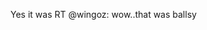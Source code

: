 <!--
id: 377421805
link: http://kevinisom.info/post/377421805/yes-it-was-rt-wingoz-wow-that-was-ballsy
slug: yes-it-was-rt-wingoz-wow-that-was-ballsy
date: Mon Feb 08 2010 17:19:26 GMT+1300 (NZDT)
raw: {"blog_name":"kevinisom","id":377421805,"post_url":"http://kevinisom.info/post/377421805/yes-it-was-rt-wingoz-wow-that-was-ballsy","slug":"yes-it-was-rt-wingoz-wow-that-was-ballsy","type":"text","date":"2010-02-08 04:19:26 GMT","timestamp":1265602766,"state":"published","format":"html","reblog_key":"ZsYGNCQB","tags":[],"short_url":"http://tmblr.co/Zw68YyMVl-j","highlighted":[],"feed_item":"http://twitter.com/kev_nz/statuses/8790717087","from_feed_id":"650289","note_count":0,"title":null,"body":"<p>Yes it was RT @wingoz: wow..that was ballsy</p>"}
publish: 2010-02-08
tags: 
title: null
-->


Yes it was RT @wingoz: wow..that was ballsy


